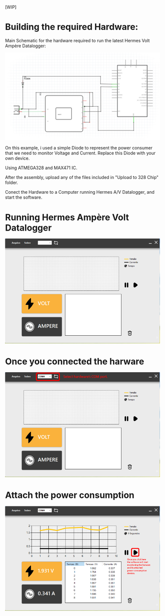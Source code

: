 [WIP]
# Building the required Hardware:

Main Schematic for the hardware required to run the latest Hermes Volt Ampère Datalogger:


![Schematic](Screenshots/hardware.jpg)

On this example, i used a simple Diode to represent the power consumer that we need to monitor Voltage and Current.
Replace this Diode with your own device.
 

Using ATMEGA328 and MAX471 IC.

After the assembly, upload any of the files included in "Upload to 328 Chip" folder.

Conect the Hardware to a Computer running Hermes A/V Datalogger, and start the software.


# Running Hermes Ampère Volt Datalogger
![Wx64Software](Screenshots/main.jpg)

# Once you connected the harware
![Wx64Software](Screenshots/step1.jpg)

# Attach the power consumption
![Wx64Software](Screenshots/step2.jpg)